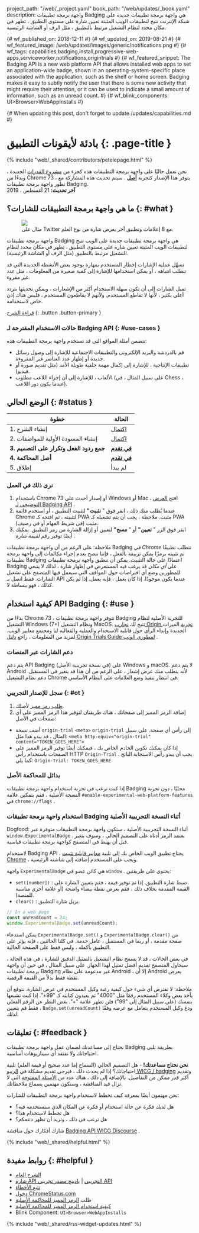 project_path: "/web/_project.yaml"
book_path: "/web/updates/_book.yaml"
description: واجهة برمجة تطبيقات Badging هي واجهة برمجة تطبيقات جديدة على شبكة الإنترنت
  تتيح لتطبيقات الويب المثبتة تعيين شارة على مستوى التطبيق ، تظهر في مكان محدد لنظام
  التشغيل مرتبط بالتطبيق ، مثل الرف أو الشاشة الرئيسية.

{# wf_published_on: 2018-12-11 #} {# wf_updated_on: 2019-08-21 #} {#
wf_featured_image: /web/updates/images/generic/notifications.png #} {# wf_tags:
capabilities,badging,install,progressive-web-apps,serviceworker,notifications,origintrials
#} {# wf_featured_snippet: The Badging API is a new web platform API that allows
installed web apps to set an application-wide badge, shown in an
operating-system-specific place associated with the application, such as the
shelf or home screen. Badging makes it easy to subtly notify the user that there
is some new activity that might require their attention, or it can be used to
indicate a small amount of information, such as an unread count. #} {#
wf_blink_components: UI>Browser>WebAppInstalls #}

{# When updating this post, don't forget to update /updates/capabilities.md #}

# بادئة لأيقونات التطبيق {: .page-title }

{% include "web/_shared/contributors/petelepage.html" %}

<div class="clearfix"></div>

<aside class="caution">نحن نعمل حاليًا على واجهة برمجة التطبيقات هذه كجزء من <a
href="/web/updates/capabilities">مشروع القدرات</a> الجديدة ، وبدءًا من Chrome 73
، يتوفر هذا الإصدار كتجربة <a href="#ot"><b>أصل</b></a> . سيتم تحديث هذه
المشاركة مع تطور واجهة برمجة تطبيقات Badging. <br> <b>آخر تحديث:</b> 21 أغسطس ،
2019</aside>

## ما هي واجهة برمجة التطبيقات للشارات؟ {: #what }

<figure class="attempt-right">
  <img src="/web/updates/images/2018/12/badges-on-windows.jpg">
<figcaption>مثال على Twitter مع 8 إعلامات وتطبيق آخر يعرض شارة من نوع
العلم.</figcaption>
</figure>

واجهة برمجة تطبيقات Badging هي واجهة برمجة تطبيقات جديدة على الويب تتيح لتطبيقات
الويب المثبتة تعيين شارة على مستوى التطبيق ، تظهر في مكان محدد لنظام التشغيل
مرتبط بالتطبيق (مثل الرف أو الشاشة الرئيسية).

تسهِّل عملية الإشارات إخطار المستخدم بمهارة بوجود بعض الأنشطة الجديدة التي قد
تتطلب انتباهه ، أو يمكن استخدامها للإشارة إلى كمية صغيرة من المعلومات ، مثل عدد
غير مقروء.

تميل الشارات إلى أن تكون سهلة الاستخدام أكثر من الإشعارات ، ويمكن تحديثها بتردد
أعلى بكثير ، لأنها لا تقاطع المستخدم. ولأنهم لا يقاطعون المستخدم ، فليس هناك إذن
خاص لاستخدامه.

[قراءة الشرح](https://github.com/WICG/badging/blob/master/explainer.md) {:
.button .button-primary }

<div class="clearfix"></div>

### حالات الاستخدام المقترحة لـ Badging API {: #use-cases }

تتضمن أمثلة المواقع التي قد تستخدم واجهة برمجة التطبيقات هذه:

- قم بالدردشة والبريد الإلكتروني والتطبيقات الاجتماعية للإشارة إلى وصول رسائل
جديدة أو إظهار عدد العناصر غير المقروءة.
- تطبيقات الإنتاجية ، للإشارة إلى إكمال مهمة خلفية طويلة الأمد (مثل تقديم صورة
أو فيديو).
- الألعاب ، للإشارة إلى أن إجراء اللاعب مطلوب (على سبيل المثال ، في Chess ،
عندما يكون دور اللاعب).

## الوضع الحالي {: #status }

خطوة | الحالة
--- | ---
1. إنشاء الشرح | [اكتمال](https://github.com/WICG/badging/blob/master/explainer.md)
2. إنشاء المسودة الأولية للمواصفات | [اكتمال](https://wicg.github.io/badging/)
**3. جمع ردود الفعل وتكرار على التصميم** | [**في تقدم**](#feedback)
**4. أصل المحاكمة** | [**في تقدم**](#ot)
5. إطلاق | لم يبدأ

### نرى ذلك في العمل

1. باستخدام Chrome 73 أو إصدار أحدث على Windows أو Mac ، افتح [العرض التوضيحي لـ
Badging API](https://badging-api.glitch.me/) .
2. عندما يُطلب منك ذلك ، انقر فوق " **تثبيت"** لتثبيت التطبيق ، أو استخدم قائمة
Chrome لتثبيته ، ثم افتحه كـ PWA مثبت. ملاحظة ، يجب أن يتم تشغيله كـ PWA مثبت
(في شريط المهام أو في رصيف).
3. انقر فوق الزر " **تعيين"** أو " **مسح"** لتعيين أو إزالة الشارة من رمز
التطبيق. يمكنك أيضًا توفير رقم *لقيمة شارة* .

ملاحظة: على الرغم من أن واجهة برمجة تطبيقات Badging *في Chrome* تتطلب تطبيقًا تم
تثبيته برمزًا يمكن تزييفه بالفعل ، فإننا ننصح بعدم إجراء مكالمات إلى واجهة برمجة
تطبيقات Badging اعتمادًا على حالة التثبيت. يمكن أن تنطبق واجهة برمجة تطبيقات
Badging على *أي مكان* قد يرغب فيه المستعرض في إظهار شارة ، لذلك لا ينبغي
للمطورين وضع أي افتراضات حول المواقف التي سيعمل فيها المتصفح على تشغيل الشارات.
فقط اتصل بـ API عندما يكون موجودًا. إذا كان يعمل ، فإنه يعمل. إذا لم يكن كذلك ،
فهو ببساطة لا.

## كيفية استخدام API Badging {: #use }

بدءًا من Chrome 73 ، تتوفر واجهة برمجة تطبيقات Badging للتجربة الأصلية لنظام
التشغيل Windows (7+) ونظام التشغيل MacOS. تتيح لك [تجارب Origin
تجربة](https://github.com/GoogleChrome/OriginTrials/blob/gh-pages/README.md)
الميزات الجديدة وإبداء الرأي حول قابلية الاستخدام والعملية والفعالية لنا ومجتمع
معايير الويب. لمزيد من المعلومات ، راجع [دليل Origin Trials Guide لمطوري
الويب](https://github.com/GoogleChrome/OriginTrials/blob/gh-pages/developer-guide.md)
.

### دعم الشارات عبر المنصات

يتم دعم API Badging (في نسخة تجريبية الأصل) على Windows و macOS. لا يتم دعم
Android لأنه يتطلب منك عرض إشعار ، على الرغم من أن هذا قد يتغير في المستقبل. دعم
نظام التشغيل Chrome في انتظار تنفيذ وضع العلامات على النظام الأساسي.

### سجل للإصدار التجريبي {: #ot }

1. [طلب رمز
مميز](https://developers.chrome.com/origintrials/#/view_trial/1711367858400788481)
لأصلك.
2. إضافة الرمز المميز إلى صفحاتك ، هناك طريقتان لتوفير هذا الرمز المميز على أي
صفحات في الأصل:
-  أضف نسخة `origin-trial` `<meta>` `origin-trial` إلى رأس أي صفحة. على سبيل
المثال ، قد يبدو هذا مثل: `<meta http-equiv="origin-trial"
content="TOKEN_GOES_HERE">`
-  إذا كان يمكنك تكوين الخادم الخاص بك ، فيمكنك أيضًا توفير الرمز المميز على
الصفحات باستخدام رأس HTTP `Origin-Trial` . يجب أن يبدو رأس الاستجابة الناتج كما
يلي: `Origin-Trial: TOKEN_GOES_HERE`

### بدائل للمحاكمة الأصل

إذا كنت ترغب في تجربة استخدام واجهة برمجة تطبيقات Badging محليًا ، دون تجربة
النسخة الأصلية ، فقم بتمكين علامة `#enable-experimental-web-platform-features`
في `chrome://flags` .

### استخدام واجهة برمجة تطبيقات Badging أثناء النسخة التجريبية الأصلية

Dogfood: أثناء النسخة التجريبية الأصلية ، ستكون واجهة برمجة التطبيقات متوفرة عبر
`window.ExperimentalBadge` . يعتمد الرمز أدناه على التصميم الحالي ، وسوف يتغير
قبل أن يهبط في المتصفح كواجهة برمجة تطبيقات قياسية.

لاستخدام Badging API ، يحتاج تطبيق الويب الخاص بك إلى تلبية [معايير قابلية تثبيت
Chrome](/web/fundamentals/app-install-banners/#criteria) ، ويجب على المستخدم
إضافته إلى شاشته الرئيسية.

واجهة `ExperimentalBadge` هي كائن عضو في `window` . يحتوي على طريقتين:

- `set([number])` : ضبط شارة التطبيق. إذا تم توفير قيمة ، فقم بتعيين الشارة على
القيمة المقدمة بخلاف ذلك ، فقم بعرض نقطة بيضاء واضحة (أو علامة أخرى مناسبة
للمنصة).
- `clear()` : يزيل شارة التطبيق.

```js
// In a web page
const unreadCount = 24;
window.ExperimentalBadge.set(unreadCount);
```

يمكن استدعاء `ExperimentalBadge.set()` و `ExperimentalBadge.clear()` من صفحة
مقدمة ، أو ربما في المستقبل ، عامل خدمة. في كلتا الحالتين ، فإنه يؤثر على
التطبيق بأكمله ، وليس فقط على الصفحة الحالية.

في بعض الحالات ، قد لا يسمح نظام التشغيل بالتمثيل الدقيق للشارة ، في هذه الحالة
، سيحاول المتصفح تقديم أفضل تمثيل لهذا الجهاز. على سبيل المثال ، في حين أن واجهة
برمجة تطبيقات Badging غير مدعومة على نظام Android ، إلا أن Android يعرض نقطة فقط
بدلاً من القيمة الرقمية.

ملاحظة: لا تفترض أي شيء حول كيفية رغبة وكيل المستخدم في عرض الشارة. نتوقع أن
يأخذ بعض وكلاء المستخدم رقمًا مثل "4000" ثم يعيدون كتابته كـ "99+". إذا كنت
تشبعها بنفسك (على سبيل المثال إلى "99") فلن تظهر علامة "+". بغض النظر عن الرقم
الفعلي ، فقط قم بتعيين `Badge.set(unreadCount)` ودع وكيل المستخدم يتعامل مع عرضه
وفقًا لذلك.

## تعليقات {: #feedback }

نحتاج إلى مساعدتك لضمان عمل واجهة برمجة تطبيقات Badging بطريقة تلبي احتياجاتك
ولا نفتقد أي سيناريوهات أساسية.

<aside class="key-point"><b>نحن نحتاج مساعدتك!</b> - هل التصميم الحالي (السماح
إما عدد صحيح أو قيمة العلم) تلبية احتياجاتك؟ إذا لم يحدث ذلك ، فيرجى تقديم مشكلة
في <a href="https://github.com/WICG/badging/issues">الريبو WICG / badging</a>
وتقديم أكبر قدر ممكن من التفاصيل. بالإضافة إلى ذلك ، هناك عدد من <a
href="https://github.com/WICG/badging/blob/master/choices.md">الأسئلة
المفتوحة</a> التي لا تزال قيد المناقشة ، وسنكون مهتمين بسماع ملاحظاتك.</aside>

نحن مهتمون أيضًا بمعرفة كيف تخطط لاستخدام واجهة برمجة التطبيقات للشارات:

- هل لديك فكرة عن حالة استخدام أو فكرة عن المكان الذي ستستخدمه فيه؟
- هل تخطط لاستخدام هذا؟
- هل ترغب في ذلك ، وتريد أن تظهر دعمكم؟

شارك أفكارك حول مناقشة [Badging API WICG
Discourse](https://discourse.wicg.io/t/badging-api-for-showing-an-indicator-on-a-web-apps-shelf-icon/2900)
.

{% include "web/_shared/helpful.html" %}

## روابط مفيدة {: #helpful }

- [الشرح العام](https://github.com/WICG/badging/blob/master/explainer.md)
- [شارة API التجريبي](https://badging-api.glitch.me/) | [بادينج مصدر تجريبي
API](https://glitch.com/edit/#!/badging-api?path=demo.js)
- [تتبع الأخطاء](https://bugs.chromium.org/p/chromium/issues/detail?id=719176)
- [دخول
ChromeStatus.com](https://www.chromestatus.com/features/6068482055602176)
- طلب [الرمز المميز للمحاكمة
الأصلية](https://developers.chrome.com/origintrials/#/view_trial/1711367858400788481)
- [كيفية استخدام الرمز المميز للمحاكمة
الأصلية](https://github.com/GoogleChrome/OriginTrials/blob/gh-pages/developer-guide.md#how-do-i-enable-an-experimental-feature-on-my-origin)
- Blink Component: `UI>Browser>WebAppInstalls`

{% include "web/_shared/rss-widget-updates.html" %}
